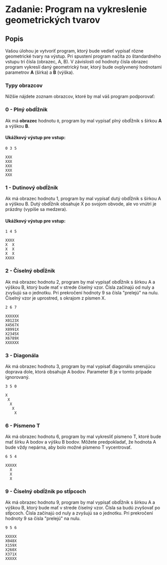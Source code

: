 # Zadanie: Program na vykreslenie geometrických tvarov

## Popis

Vašou úlohou je vytvoriť program, ktorý bude vedieť vypísať rôzne geometrické tvary na výstup. Pri spustení program načíta zo štandardného vstupu tri čísla (obrazec, A, B). V závislosti od hodnoty čísla obrazec program vykreslí daný geometrický tvar, ktorý bude ovplyvnený hodnotami parametrov **A** (šírka) a **B** (výška).

### Typy obrazcov

Nižšie nájdete zoznam obrazcov, ktoré by mal váš program podporovať:

### 0 - Plný obdĺžnik
Ak má **obrazec** hodnotu `0`, program by mal vypísať plný obdĺžnik s šírkou **A** a výškou **B**.

#### Ukážkový výstup pre vstup: 
```plaintext
0 3 5
```
```plaintext
XXX
XXX
XXX
XXX
XXX
```

### 1 - Dutinový obdĺžnik

Ak má obrazec hodnotu 1, program by mal vypísať dutý obdĺžnik s šírkou A a výškou B. Dutý obdĺžnik obsahuje X po svojom obvode, ale vo vnútri je prázdny (vypíše sa medzera).

#### Ukážkový výstup pre vstup: 

```plaintext
1 4 5
```

```plaintext
XXXX
X  X
X  X
X  X
XXXX
```

### 2 - Číselný obdĺžnik

Ak má obrazec hodnotu 2, program by mal vypísať obdĺžnik s šírkou A a výškou B, ktorý bude mať v strede číselný vzor. Čísla začínajú od nuly a zvyšujú sa o jednotku. Pri prekročení hodnoty 9 sa čísla "prelejú" na nulu. Číselný vzor je uprostred, s okrajom z písmen X.

```plaintext
2 6 7
```

```plaintext
XXXXXX
X0123X
X4567X
X8991X
X2345X
X6789X
XXXXXX
```

### 3 - Diagonála

Ak má obrazec hodnotu 3, program by mal vypísať diagonálu smerujúcu doprava dole, ktorá obsahuje A bodov. Parameter B je v tomto prípade ignorovaný.

```plaintext
3 5 0
```

```plaintext
X    
 X   
  X  
   X 
    X
```

### 6 - Písmeno T 

Ak má obrazec hodnotu 6, program by mal vykresliť písmeno T, ktoré bude mať šírku A bodov a výšku B bodov. Môžete predpokladať, že hodnota A bude vždy nepárna, aby bolo možné písmeno T vycentrovať.

```plaintext
6 5 4
```

```plaintext
XXXXX
  X  
  X  
  X  
```

### 9 - Číselný obdĺžnik po stĺpcoch 

Ak má obrazec hodnotu 9, program by mal vypísať obdĺžnik s šírkou A a výškou B, ktorý bude mať v strede číselný vzor. Čísla sa budú zvyšovať po stĺpcoch. Čísla začínajú od nuly a zvyšujú sa o jednotku. Pri prekročení hodnoty 9 sa čísla "prelejú" na nulu.

```plaintext
9 5 6
```


```plaintext
XXXXX
X048X
X159X
X260X
X371X
XXXXX
```
